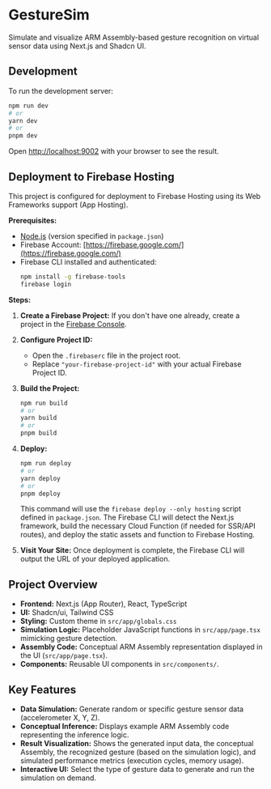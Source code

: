 
# GestureSim

Simulate and visualize ARM Assembly-based gesture recognition on virtual sensor data using Next.js and Shadcn UI.

## Development

To run the development server:

```bash
npm run dev
# or
yarn dev
# or
pnpm dev
```

Open [http://localhost:9002](http://localhost:9002) with your browser to see the result.

## Deployment to Firebase Hosting

This project is configured for deployment to Firebase Hosting using its Web Frameworks support (App Hosting).

**Prerequisites:**

*   [Node.js](https://nodejs.org/) (version specified in `package.json`)
*   Firebase Account: [https://firebase.google.com/](https://firebase.google.com/)
*   Firebase CLI installed and authenticated:
    ```bash
    npm install -g firebase-tools
    firebase login
    ```

**Steps:**

1.  **Create a Firebase Project:** If you don't have one already, create a project in the [Firebase Console](https://console.firebase.google.com/).
2.  **Configure Project ID:**
    *   Open the `.firebaserc` file in the project root.
    *   Replace `"your-firebase-project-id"` with your actual Firebase Project ID.
3.  **Build the Project:**
    ```bash
    npm run build
    # or
    yarn build
    # or
    pnpm build
    ```
4.  **Deploy:**
    ```bash
    npm run deploy
    # or
    yarn deploy
    # or
    pnpm deploy
    ```

    This command will use the `firebase deploy --only hosting` script defined in `package.json`. The Firebase CLI will detect the Next.js framework, build the necessary Cloud Function (if needed for SSR/API routes), and deploy the static assets and function to Firebase Hosting.

5.  **Visit Your Site:** Once deployment is complete, the Firebase CLI will output the URL of your deployed application.

## Project Overview

*   **Frontend:** Next.js (App Router), React, TypeScript
*   **UI:** Shadcn/ui, Tailwind CSS
*   **Styling:** Custom theme in `src/app/globals.css`
*   **Simulation Logic:** Placeholder JavaScript functions in `src/app/page.tsx` mimicking gesture detection.
*   **Assembly Code:** Conceptual ARM Assembly representation displayed in the UI (`src/app/page.tsx`).
*   **Components:** Reusable UI components in `src/components/`.

## Key Features

*   **Data Simulation:** Generate random or specific gesture sensor data (accelerometer X, Y, Z).
*   **Conceptual Inference:** Displays example ARM Assembly code representing the inference logic.
*   **Result Visualization:** Shows the generated input data, the conceptual Assembly, the recognized gesture (based on the simulation logic), and simulated performance metrics (execution cycles, memory usage).
*   **Interactive UI:** Select the type of gesture data to generate and run the simulation on demand.
